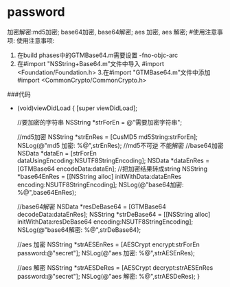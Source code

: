 # password
加密解密:md5加密; base64加密, base64解密; aes 加密, aes 解密;
#使用注意事项:
  使用注意事项:
  1. 在build phases中的GTMBase64.m需要设置 -fno-objc-arc
  2. 在#import "NSString+Base64.m”文件中导入   #import <Foundation/Foundation.h>
  3.在#import "GTMBase64.m”文件中添加          #import <CommonCrypto/CommonCrypto.h>

###代码
- (void)viewDidLoad {
    [super viewDidLoad];

    //要加密的字符串
    NSString *strForEn = @"需要加密字符串";
    
    //md5加密
    NSString *strEnRes = [CusMD5 md5String:strForEn];
    NSLog(@"md5 加密: %@",strEnRes);
    //md5不可逆 不能解密
    //base64加密
    NSData *dataEn = [strForEn dataUsingEncoding:NSUTF8StringEncoding];
    NSData *dataEnRes = [GTMBase64 encodeData:dataEn];
    //把加密结果转成string
    NSString *base64EnRes = [[NSString alloc] initWithData:dataEnRes encoding:NSUTF8StringEncoding];
    NSLog(@"base64加密: %@",base64EnRes);
    
    //base64解密
    NSData *resDeBase64 = [GTMBase64 decodeData:dataEnRes];
    NSString *strDeBase64 = [[NSString alloc] initWithData:resDeBase64 encoding:NSUTF8StringEncoding];
    NSLog(@"base64解密: %@",strDeBase64);


    //aes 加密
    NSString *strAESEnRes = [AESCrypt encrypt:strForEn password:@"secret"];
    NSLog(@"aes 加密: %@",strAESEnRes);
    
    //aes 解密
    NSString *strAESDeRes = [AESCrypt decrypt:strAESEnRes password:@"secret"];
    NSLog(@"aes 解密: %@",strAESDeRes);
}


 
